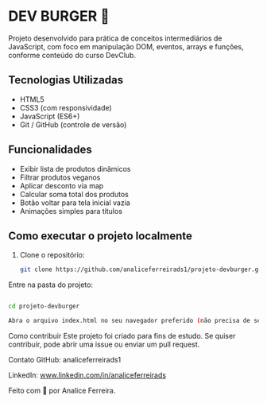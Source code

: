 # DEV BURGER 🍔

Projeto desenvolvido para prática de conceitos intermediários de JavaScript, com foco em manipulação DOM, eventos, arrays e funções, conforme conteúdo do curso DevClub.

## Tecnologias Utilizadas

- HTML5  
- CSS3 (com responsividade)  
- JavaScript (ES6+)  
- Git / GitHub (controle de versão)

## Funcionalidades

- Exibir lista de produtos dinâmicos  
- Filtrar produtos veganos  
- Aplicar desconto via map  
- Calcular soma total dos produtos  
- Botão voltar para tela inicial vazia  
- Animações simples para títulos  

## Como executar o projeto localmente

1. Clone o repositório:  
   ```bash
   git clone https://github.com/analiceferreirads1/projeto-devburger.git
Entre na pasta do projeto:

```bash

cd projeto-devburger

Abra o arquivo index.html no seu navegador preferido (não precisa de servidor para este projeto).
```
Como contribuir
Este projeto foi criado para fins de estudo. Se quiser contribuir, pode abrir uma issue ou enviar um pull request.

Contato
GitHub: analiceferreirads1

LinkedIn: www.linkedin.com/in/analiceferreirads

Feito com 💜 por Analice Ferreira.